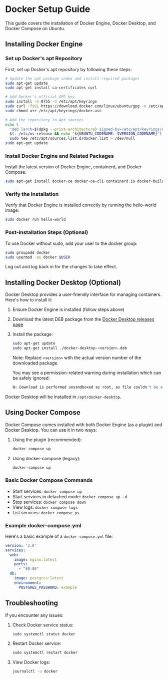 # Docker Setup Guide

This guide covers the installation of Docker Engine, Docker Desktop, and Docker Compose on Ubuntu.

## Installing Docker Engine

### Set up Docker's apt Repository

First, set up Docker's apt repository by following these steps:

```bash
# Update the apt package index and install required packages
sudo apt-get update
sudo apt-get install ca-certificates curl

# Add Docker's official GPG key
sudo install -m 0755 -d /etc/apt/keyrings
sudo curl -fsSL https://download.docker.com/linux/ubuntu/gpg -o /etc/apt/keyrings/docker.asc
sudo chmod a+r /etc/apt/keyrings/docker.asc

# Add the repository to Apt sources
echo \
  "deb [arch=$(dpkg --print-architecture) signed-by=/etc/apt/keyrings/docker.asc] https://download.docker.com/linux/ubuntu \
  $(. /etc/os-release && echo "${UBUNTU_CODENAME:-$VERSION_CODENAME}") stable" | \
  sudo tee /etc/apt/sources.list.d/docker.list > /dev/null
sudo apt-get update
```

### Install Docker Engine and Related Packages

Install the latest version of Docker Engine, containerd, and Docker Compose:

```bash
sudo apt-get install docker-ce docker-ce-cli containerd.io docker-buildx-plugin docker-compose-plugin
```

### Verify the Installation

Verify that Docker Engine is installed correctly by running the hello-world image:

```bash
sudo docker run hello-world
```

### Post-installation Steps (Optional)

To use Docker without sudo, add your user to the docker group:

```bash
sudo groupadd docker
sudo usermod -aG docker $USER
```

Log out and log back in for the changes to take effect.

## Installing Docker Desktop (Optional)

Docker Desktop provides a user-friendly interface for managing containers. Here's how to install it:

1. Ensure Docker Engine is installed (follow steps above)

2. Download the latest DEB package from the [Docker Desktop releases page](https://docs.docker.com/desktop/release-notes/)

3. Install the package:

   ```bash
   sudo apt-get update
   sudo apt-get install ./docker-desktop-<version>.deb
   ```

   Note: Replace `<version>` with the actual version number of the downloaded package.

   You may see a permission-related warning during installation which can be safely ignored:

   ```bash
   N: Download is performed unsandboxed as root, as file couldn't be accessed by user '_apt'. - pkgAcquire::Run (13: Permission denied)
   ```

Docker Desktop will be installed in `/opt/docker-desktop`.

## Using Docker Compose

Docker Compose comes installed with both Docker Engine (as a plugin) and Docker Desktop. You can use it in two ways:

1. Using the plugin (recommended):

   ```bash
   docker compose up
   ```

2. Using docker-compose (legacy):

   ```bash
   docker-compose up
   ```

### Basic Docker Compose Commands

- Start services: `docker compose up`
- Start services in detached mode: `docker compose up -d`
- Stop services: `docker compose down`
- View logs: `docker compose logs`
- List services: `docker compose ps`

### Example docker-compose.yml

Here's a basic example of a `docker-compose.yml` file:

```yaml
version: '3.8'
services:
  web:
    image: nginx:latest
    ports:
      - "80:80"
  db:
    image: postgres:latest
    environment:
      POSTGRES_PASSWORD: example
```

## Troubleshooting

If you encounter any issues:

1. Check Docker service status:

   ```bash
   sudo systemctl status docker
   ```

2. Restart Docker service:

   ```bash
   sudo systemctl restart docker
   ```

3. View Docker logs:

   ```bash
   journalctl -u docker
   ```
